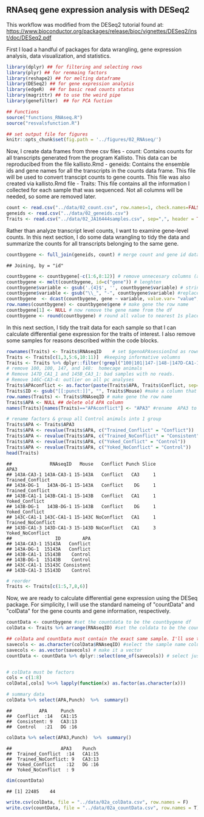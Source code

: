 RNAseq gene expression analysis with DESeq2
-------------------------------------------

This workflow was modified from the DESeq2 tutorial found at: <https://www.bioconductor.org/packages/release/bioc/vignettes/DESeq2/inst/doc/DESeq2.pdf>

First I load a handful of packages for data wrangling, gene expression analysis, data visualization, and statistics.

``` r
library(dplyr) ## for filtering and selecting rows
library(plyr) ## for renmaing factors
library(reshape2) ## for melting dataframe
library(DESeq2) ## for gene expression analysis
library(edgeR)  ## for basic read counts status
library(magrittr) ## to use the weird pipe
library(genefilter)  ## for PCA fuction

## Functions
source("functions_RNAseq.R")
source("resvalsfunction.R")

## set output file for figures 
knitr::opts_chunk$set(fig.path = '../figures/02_RNAseq/')
```

Now, I create data frames from three csv files - count: Contains counts for all transcripts generated from the program Kallisto. This data can be reproducibed from the file kallisto.Rmd - geneids: Contains the ensemble ids and gene names for all the transcripts in the counts data frame. This file will be used to convert transcipt counts to gene counts. This file was also created via kallisto.Rmd file - Traits: This file contains all the information I collected for each sample that was sequenced. Not all columns will be needed, so some are removed later.

``` r
count <- read.csv("../data/02_count.csv", row.names=1, check.names=FALSE )
geneids <- read.csv("../data/02_geneids.csv")
Traits <- read.csv("../data/02_JA16444samples.csv", sep=",", header = TRUE, stringsAsFactors=FALSE, na.string = "NA")
```

Rather than analyze transcript level counts, I want to examine gene-level counts. In this next section, I do some data wrangling to tidy the data and summarize the counts for all transcripts belonging to the same gene.

``` r
countbygene <- full_join(geneids, count) # merge count and gene id dataframes
```

    ## Joining, by = "id"

``` r
countbygene <- countbygene[-c(1:6,8:12)] # remove unnecesary columns (aka, keep gene name and counts for samples)
countbygene <- melt(countbygene, id=c("gene")) # lenghten 
countbygene$variable <- gsub('.{4}$', '', countbygene$variable) # string split to remove last for characters aka "_S##"
countbygene$variable <- gsub("\\_", "-", countbygene$variable) #replace _ with - in name
countbygene  <- dcast(countbygene, gene ~ variable, value.var= "value", fun.aggregate=mean) # widen by sum
row.names(countbygene) <- countbygene$gene # make gene the row name 
countbygene[1] <- NULL # now remove the gene name from the df
countbygene <- round(countbygene) # round all value to nearest 1s place
```

In this next section, I tidy the trait data for each sample so that I can calculate differential gene expression for the traits of interest. I also remove some samples for reasons described within the code blocks.

``` r
rownames(Traits) <- Traits$RNAseqID    # set $genoAPAsessionInd as rownames
Traits <- Traits[c(1,3,5:6,10:11)]  #keeping informative volumns
Traits <- Traits %>% dplyr::filter(!grepl("100|101|147-|148-|147D-CA1-1|145B-CA3-1|146C-CA3-4", RNAseqID))  
# remove 100, 100, 147, and 148:  homecage animals
# Remove 147D_CA1_1 and 145B_CA3_1: bad samples with no reads.
# Remove 146C-CA3-4: outlier on all pc analyses
Traits$APAconflict <- as.factor(paste(Traits$APA, Traits$Conflict, sep="_")) # adding combinatorial traits columns
Traits$ID <- gsub("[[:punct:]]", "", Traits$Mouse) #make a column that thas id without the dash
row.names(Traits) <- Traits$RNAseqID # make gene the row name 
Traits$APA <- NULL ## delete old APA column
names(Traits)[names(Traits)=="APAconflict"] <- "APA3" #rename  APA3 to match color scheme

# rename factors & group all Control animals into 1 group
Traits$APA <- Traits$APA3 
Traits$APA <- revalue(Traits$APA, c("Trained_Conflict" = "Conflict")) 
Traits$APA <- revalue(Traits$APA, c("Trained_NoConflict" = "Consistent")) 
Traits$APA <- revalue(Traits$APA, c("Yoked_Conflict" = "Control")) 
Traits$APA <- revalue(Traits$APA, c("Yoked_NoConflict" = "Control")) 
head(Traits)
```

    ##              RNAseqID   Mouse   Conflict Punch Slice               APA3
    ## 143A-CA3-1 143A-CA3-1 15-143A   Conflict   CA3     1   Trained_Conflict
    ## 143A-DG-1   143A-DG-1 15-143A   Conflict    DG     1   Trained_Conflict
    ## 143B-CA1-1 143B-CA1-1 15-143B   Conflict   CA1     1     Yoked_Conflict
    ## 143B-DG-1   143B-DG-1 15-143B   Conflict    DG     1     Yoked_Conflict
    ## 143C-CA1-1 143C-CA1-1 15-143C NoConflict   CA1     1 Trained_NoConflict
    ## 143D-CA1-3 143D-CA1-3 15-143D NoConflict   CA1     3   Yoked_NoConflict
    ##                ID        APA
    ## 143A-CA3-1 15143A   Conflict
    ## 143A-DG-1  15143A   Conflict
    ## 143B-CA1-1 15143B    Control
    ## 143B-DG-1  15143B    Control
    ## 143C-CA1-1 15143C Consistent
    ## 143D-CA1-3 15143D    Control

``` r
# reorder 
Traits <- Traits[c(1:5,7,8,6)]
```

Now, we are ready to calculate differential gene expression using the DESeq package. For simplicity, I will use the standard nameing of "countData" and "colData" for the gene counts and gene information, respectively.

``` r
countData <- countbygene #set the countdata to be the countbygene df
colData <- Traits %>% arrange(RNAseqID) #set the coldata to be the countbygene df

## colData and countData must contain the exact same sample. I'll use the next three lines to make that happen
savecols <- as.character(colData$RNAseqID) #select the sample name column that corresponds to row names
savecols <- as.vector(savecols) # make it a vector
countData <- countData %>% dplyr::select(one_of(savecols)) # select just the columns that match the samples in colData


# colData must be factors
cols = c(1:8)
colData[,cols] %<>% lapply(function(x) as.factor(as.character(x)))

# summary data
colData %>% select(APA,Punch)  %>%  summary()
```

    ##          APA     Punch   
    ##  Conflict  :14   CA1:15  
    ##  Consistent: 9   CA3:13  
    ##  Control   :21   DG :16

``` r
colData %>% select(APA3,Punch)  %>%  summary()
```

    ##                  APA3    Punch   
    ##  Trained_Conflict  :14   CA1:15  
    ##  Trained_NoConflict: 9   CA3:13  
    ##  Yoked_Conflict    :12   DG :16  
    ##  Yoked_NoConflict  : 9

``` r
dim(countData)
```

    ## [1] 22485    44

``` r
write.csv(colData, file = "../data/02a_colData.csv", row.names = F)
write.csv(countData, file = "../data/02a_countData.csv", row.names = T)
```
